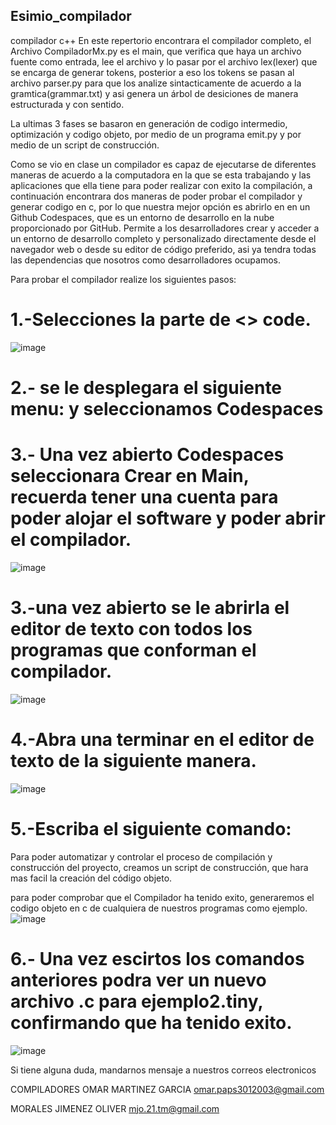 ## Esimio_compilador
compilador c++
En este repertorio encontrara el compilador completo, 
el Archivo CompiladorMx.py es el main, que verifica que haya un archivo fuente como entrada, lee el archivo y lo pasar por el archivo lex(lexer) que se encarga de generar tokens, posterior a eso los tokens se pasan al archivo parser.py para que los analize sintacticamente de acuerdo a la gramtica(grammar.txt) y asi genera un árbol de desiciones de manera estructurada y con sentido.

La ultimas 3 fases se basaron en generación de codigo intermedio, optimización y codigo objeto, por medio de un programa emit.py y por medio de un script de construcción.

Como se vio en clase un compilador es capaz de ejecutarse de diferentes maneras de acuerdo a la computadora en la que se esta trabajando y las aplicaciones que ella tiene para poder realizar con exito la compilación, a continuación encontrara dos maneras de poder probar el compilador y generar codigo en c, por lo que nuestra mejor opción es abrirlo en en un Github Codespaces, que es un entorno de desarrollo en la nube proporcionado por GitHub. Permite a los desarrolladores crear y acceder a un entorno de desarrollo completo y personalizado directamente desde el navegador web o desde su editor de código preferido, asi ya tendra todas las dependencias que nosotros como desarrolladores ocupamos.



 
 
 Para probar el compilador realize los siguientes pasos:
 
 # 1.-Selecciones la parte de  <> code.
 ![image](https://user-images.githubusercontent.com/91102881/234360588-4a9987f6-b2da-4cc2-80c3-b03a48ea484c.png)
 
 # 2.- se le desplegara el siguiente menu: y seleccionamos Codespaces


 # 3.- Una vez abierto Codespaces seleccionara Crear en Main, recuerda tener una cuenta para poder alojar el software y poder abrir el compilador.
 ![image](https://github.com/Omars2003/ESIMIO_compilador/assets/91102881/f59e6ae0-7ccb-46f0-a888-c26f8de58812)


# 3.-una vez abierto se le abrirla el editor de texto con todos los programas que conforman el compilador.
![image](https://github.com/Omars2003/ESIMIO_compilador/assets/91102881/80c7bdb0-adbc-4eec-bf5e-0db4ebd6c17e)


# 4.-Abra una terminar en el editor de texto de la siguiente manera.
![image](https://github.com/Omars2003/ESIMIO_compilador/assets/91102881/13114f67-a104-4d5c-8347-ca2836cc3bc7)



# 5.-Escriba el siguiente comando:
Para poder   automatizar y controlar el proceso de compilación y construcción del proyecto, creamos un script de construcción, que hara mas facil la creación del código objeto.

para poder comprobar que el Compilador ha tenido exito, generaremos el codigo objeto en c de cualquiera de nuestros programas como ejemplo.
![image](https://github.com/Omars2003/ESIMIO_compilador/assets/91102881/5d952630-180b-45f2-9c22-215473c399fd)

# 6.- Una vez escirtos los comandos anteriores podra ver un nuevo archivo .c para  ejemplo2.tiny, confirmando que ha tenido exito.

![image](https://github.com/Omars2003/ESIMIO_compilador/assets/91102881/0b000ea0-25ad-45ea-b4f0-f8e17a95d5d6)



Si tiene alguna duda, mandarnos mensaje a nuestros correos electronicos



 COMPILADORES
OMAR MARTINEZ GARCIA   omar.paps3012003@gmail.com

MORALES JIMENEZ OLIVER  mjo.21.tm@gmail.com
